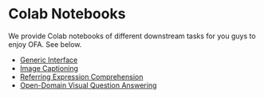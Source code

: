 # Colab Notebooks

We provide Colab notebooks of different downstream tasks for you guys to enjoy OFA. See below.

* [Generic Interface](https://colab.research.google.com/drive/1jogyZ-2rdHU3XxZOf3TBfhex1XHqX-1m?usp=sharing#scrollTo=s9Vni6YUZOpC)
* [Image Captioning](https://colab.research.google.com/drive/1Q4eNhhhLcgOP4hHqwZwU1ijOlabgve1W?usp=sharing)
* [Referring Expression Comprehension](https://colab.research.google.com/drive/1AHQNRdaUpRTgr3XySHSlba8aXwBAjwPB?usp=sharing)
* [Open-Domain Visual Question Answering](https://colab.research.google.com/drive/14v6OQe_MxV_HMnsiKfnEeMR1UMqhzZNb?usp=sharing)

